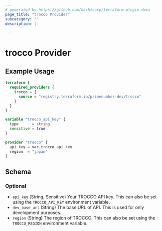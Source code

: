 ```yaml
---
# generated by https://github.com/hashicorp/terraform-plugin-docs
page_title: "trocco Provider"
subcategory: ""
description: |-
  
---
```


# trocco Provider



## Example Usage

```terraform
terraform {
  required_providers {
    trocco = {
      source = "registry.terraform.io/primenumber-dev/trocco"
    }
  }
}

variable "trocco_api_key" {
  type      = string
  sensitive = true
}

provider "trocco" {
  api_key = var.trocco_api_key
  region  = "japan"
}
```

<!-- schema generated by tfplugindocs -->
## Schema

### Optional

- `api_key` (String, Sensitive) Your TROCCO API key. This can also be set using the `TROCCO_API_KEY` environment variable.
- `dev_base_url` (String) The base URL of API. This is used for only development purposes.
- `region` (String) The region of TROCCO. This can also be set using the `TROCCO_REGION` environment variable.
